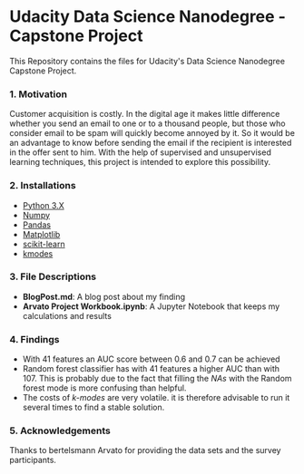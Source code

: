 # Udacity Data Science Nanodegree - Capstone Project 
This Repository contains the files for Udacity's Data Science Nanodegree Capstone Project.

### 1. Motivation  
Customer acquisition is costly. In the digital age it makes little difference whether you send an email to one or to a thousand people, but those who consider email to be spam will quickly become annoyed by it. So it would be an advantage to know before sending the email if the recipient is interested in the offer sent to him. With the help of supervised and unsupervised learning techniques, this project is intended to explore this possibility. 

### 2. Installations
- [Python 3.X](https://www.python.org/downloads/)
- [Numpy](https://pypi.org/project/numpy/)
- [Pandas](https://pypi.org/project/pandas/)
- [Matplotlib](https://pypi.org/project/matplotlib/)
- [scikit-learn](https://pypi.org/project/scikit-learn/)
- [kmodes](https://pypi.org/project/kmodes/)

### 3. File Descriptions
- **BlogPost.md**: A blog post about my finding
- **Arvato Project Workbook.ipynb**: A Jupyter Notebook that keeps my calculations and results

### 4. Findings
- With 41 features an AUC score between 0.6 and 0.7 can be achieved
- Random forest classifier has with 41 features a higher AUC than with 107. This is probably due to the fact that filling the *NAs* with the Random forest mode is more confusing than helpful. 
- The costs of *k-modes* are very volatile. it is therefore advisable to run it several times to find a stable solution.

### 5. Acknowledgements
Thanks to bertelsmann Arvato for providing the data sets and the survey participants.
